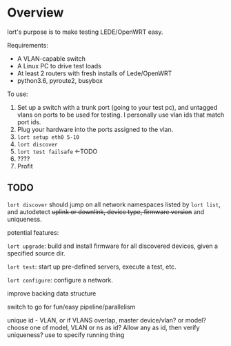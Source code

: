 Overview
=========

lort's purpose is to make testing LEDE/OpenWRT easy.

Requirements:

- A VLAN-capable switch
- A Linux PC to drive test loads
- At least 2 routers with fresh installs of Lede/OpenWRT
- python3.6, pyroute2, busybox

To use:

1. Set up a switch with a trunk port (going to your test pc), and untagged 
vlans on ports to be used for testing. I personally use vlan ids that match 
port ids.
2. Plug your hardware into the ports assigned to the vlan.
3. `lort setup eth0 5-10`
4. `lort discover`
5. `lort test failsafe` <-TODO
5. ????
6. Profit


TODO
----

`lort discover` should jump on all network namespaces listed by `lort list`,
and autodetect ~~uplink or downlink, device type, firmware version~~ and uniqueness.

potential features:
 
`lort upgrade`: build and install firmware for all discovered devices, given a specified source dir.

`lort test`: start up pre-defined servers, execute a test, etc.

`lort configure`: configure a network.

improve backing data structure

switch to go for fun/easy pipeline/parallelism

unique id - VLAN, or if VLANS overlap, master device/vlan? or model?
choose one of model, VLAN or ns as id? Allow any as id, then verify uniqueness?
use to specify running thing
